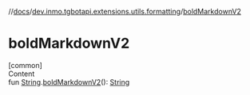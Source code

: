 //[docs](../../index.md)/[dev.inmo.tgbotapi.extensions.utils.formatting](index.md)/[boldMarkdownV2](bold-markdown-v2.md)



# boldMarkdownV2  
[common]  
Content  
fun [String](https://kotlinlang.org/api/latest/jvm/stdlib/kotlin/-string/index.html).[boldMarkdownV2](bold-markdown-v2.md)(): [String](https://kotlinlang.org/api/latest/jvm/stdlib/kotlin/-string/index.html)  



